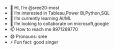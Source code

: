 - 👋 Hi, I’m @sree20-most
- 👀 I’m interested in Tableau,Power Bi,Python,SQL
- 🌱 I’m currently learning AI/ML
- 💞️ I’m looking to collaborate on microsoft,google
- 📫 How to reach me 8971269770
- 😄 Pronouns: sree
- ⚡ Fun fact: good singer

<!---
sree20-most/sree20-most is a ✨ special ✨ repository because its `README.md` (this file) appears on your GitHub profile.
You can click the Preview link to take a look at your changes.
--->
